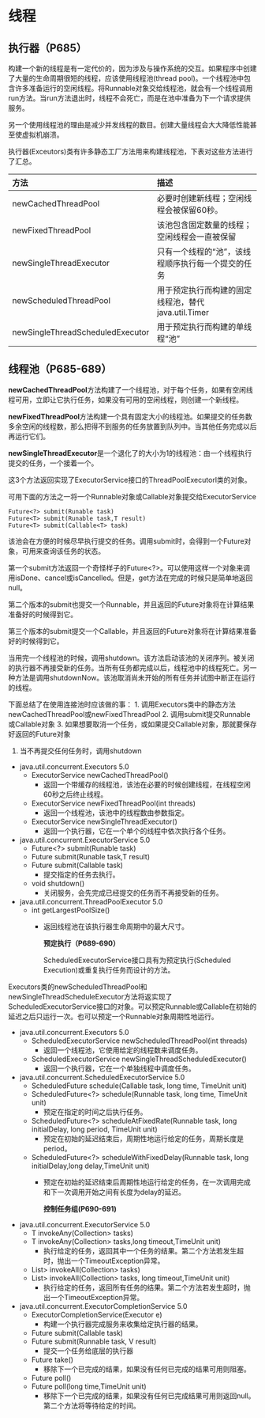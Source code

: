 # 线程

## 执行器（P685）

构建一个新的线程是有一定代价的，因为涉及与操作系统的交互。如果程序中创建了大量的生命周期很短的线程，应该使用线程池\(thread pool\)。一个线程池中包含许多准备运行的空闲线程。将Runnable对象交给线程池，就会有一个线程调用run方法。当run方法退出时，线程不会死亡，而是在池中准备为下一个请求提供服务。

另一个使用线程池的理由是减少并发线程的数目。创建大量线程会大大降低性能甚至使虚拟机崩溃。

执行器\(Exceutors\)类有许多静态工厂方法用来构建线程池，下表对这些方法进行了汇总。

| 方法 | 描述 |
| :--- | :--- |
| newCachedThreadPool | 必要时创建新线程；空闲线程会被保留60秒。 |
| newFixedThreadPool | 该池包含固定数量的线程；空闲线程会一直被保留 |
| newSingleThreadExecutor | 只有一个线程的“池”，该线程顺序执行每一个提交的任务 |
| newScheduledThreadPool | 用于预定执行而构建的固定线程池，替代java.util.Timer |
| newSingleThreadScheduledExecutor | 用于预定执行而构建的单线程“池” |

## 线程池（P685-689）

**newCachedThreadPool**方法构建了一个线程池，对于每个任务，如果有空闲线程可用，立即让它执行任务，如果没有可用的空闲线程，则创建一个新线程。

**newFixedThreadPool**方法构建一个具有固定大小的线程池。如果提交的任务数多余空闲的线程数，那么把得不到服务的任务放置到队列中。当其他任务完成以后再运行它们。

**newSingleThreadExecutor**是一个退化了的大小为1的线程池：由一个线程执行提交的任务，一个接着一个。

这3个方法返回实现了ExecutorService接口的ThreadPoolExecutorl类的对象。

可用下面的方法之一将一个Runnable对象或Callable对象提交给ExecutorService

```text
Future<?> submit(Runable task)
Future<T> submit(Runable task,T result)
Future<T> submit(Callable<T> task)
```

该池会在方便的时候尽早执行提交的任务。调用submit时，会得到一个Future对象，可用来查询该任务的状态。

第一个submit方法返回一个奇怪样子的Future&lt;?&gt;。可以使用这样一个对象来调用isDone、cancel或isCancelled。但是，get方法在完成的时候只是简单地返回null。

第二个版本的submit也提交一个Runnable，并且返回的Future对象将在计算结果准备好的时候得到它。

第三个版本的submit提交一个Callable，并且返回的Future对象将在计算结果准备好的时候得到它。

当用完一个线程池的时候，调用shutdown。该方法启动该池的关闭序列。被关闭的执行器不再接受新的任务。当所有任务都完成以后，线程池中的线程死亡。另一种方法是调用shutdownNow。该池取消尚未开始的所有任务并试图中断正在运行的线程。

下面总结了在使用连接池时应该做的事： 1. 调用Executors类中的静态方法newCachedThreadPool或newFixedThreadPool 2. 调用submit提交Runnable或Callable对象 3. 如果想要取消一个任务，或如果提交Callable对象，那就要保存好返回的Future对象

1. 当不再提交任何任务时，调用shutdown

* java.util.concurrent.Executors 5.0
  * ExecutorService newCachedThreadPool\(\)
    * 返回一个带缓存的线程池，该池在必要的时候创建线程，在线程空闲60秒之后终止线程。
  * ExecutorService newFixedThreadPool\(int threads\)
    * 返回一个线程池，该池中的线程数由参数指定。
  * ExecutorService newSingleThreadExecutor\(\)
    * 返回一个执行器，它在一个单个的线程中依次执行各个任务。
* java.util.concurrent.ExecutorService 5.0
  * Future&lt;?&gt; submit\(Runable task\)
  * Future submit\(Runable task,T result\)
  * Future submit\(Callable task\)
    * 提交指定的任务去执行。
  * void shutdown\(\)
    * 关闭服务，会先完成已经提交的任务而不再接受新的任务。
* java.util.concurrent.ThreadPoolExecutor 5.0
  * int getLargestPoolSize\(\)
    * 返回线程池在该执行器生命周期中的最大尺寸。

      **预定执行（P689-690）**

      ScheduledExecutorService接口具有为预定执行\(Scheduled Execution\)或重复执行任务而设计的方法。

Executors类的newScheduledThreadPool和newSingleThreadScheduleExecutor方法将返实现了ScheduledExecutorService接口的对象。可以预定Runnable或Callable在初始的延迟之后只运行一次。也可以预定一个Runnable对象周期性地运行。

* java.util.concurrent.Executors 5.0
  * ScheduledExecutorService newScheduledThreadPool\(int threads\)
    * 返回一个线程池，它使用给定的线程数来调度任务。
  * ScheduledExecutorService newSingleThreadScheduledExecutor\(\)
    * 返回一个执行器，它在一个单独线程中调度任务。
* java.util.concurrent.ScheduledExecutorService 5.0
  * ScheduledFuture schedule\(Callable task, long time, TimeUnit unit\)
  * ScheduledFuture&lt;?&gt; schedule\(Runnable task, long time, TimeUnit unit\)
    * 预定在指定的时间之后执行任务。
  * ScheduledFuture&lt;?&gt; scheduleAtFixedRate\(Runnable task, long initialDelay, long period, TimeUnit unit\)
    * 预定在初始的延迟结束后，周期性地运行给定的任务，周期长度是period。
  * ScheduledFuture&lt;?&gt; scheduleWithFixedDelay\(Runnable task, long initialDelay,long delay,TimeUnit unit\)
    * 预定在初始的延迟结束后周期性地运行给定的任务，在一次调用完成和下一次调用开始之间有长度为delay的延迟。

      **控制任务组\(P690-691\)**
* java.util.concurrent.ExecutorService 5.0
  * T invokeAny\(Collection&gt; tasks\)
  * T invokeAny\(Collection&gt; tasks,long timeout,TimeUnit unit\)
    * 执行给定的任务，返回其中一个任务的结果。第二个方法若发生超时，抛出一个TimeoutException异常。
  * List&gt; invokeAll\(Collection&gt; tasks\)
  * List&gt; invokeAll\(Collection&gt; tasks, long timeout,TimeUnit unit\)
    * 执行给定的任务，返回所有任务的结果。第二个方法若发生超时，抛出一个TimeoutException异常。
* java.util.concurrent.ExecutorCompletionService 5.0
  * ExecutorCompletionService\(Executor e\)
    * 构建一个执行器完成服务来收集给定执行器的结果。
  * Future submit\(Callable task\)
  * Future submit\(Runnable task, V result\)
    * 提交一个任务给底层的执行器
  * Future take\(\)
    * 移除下一个已完成的结果，如果没有任何已完成的结果可用则阻塞。
  * Future poll\(\)
  * Future poll\(long time,TimeUnit unit\)
    * 移除下一个已完成的结果，如果没有任何已完成结果可用则返回null。第二个方法将等待给定的时间。

